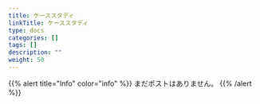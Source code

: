 ```yaml
---
title: ケーススタディ
linkTitle: ケーススタディ
type: docs
categories: []
tags: []
description: ""
weight: 50
---
```


{{% alert title="Info" color="info" %}}
まだポストはありません。
{{% /alert %}}
